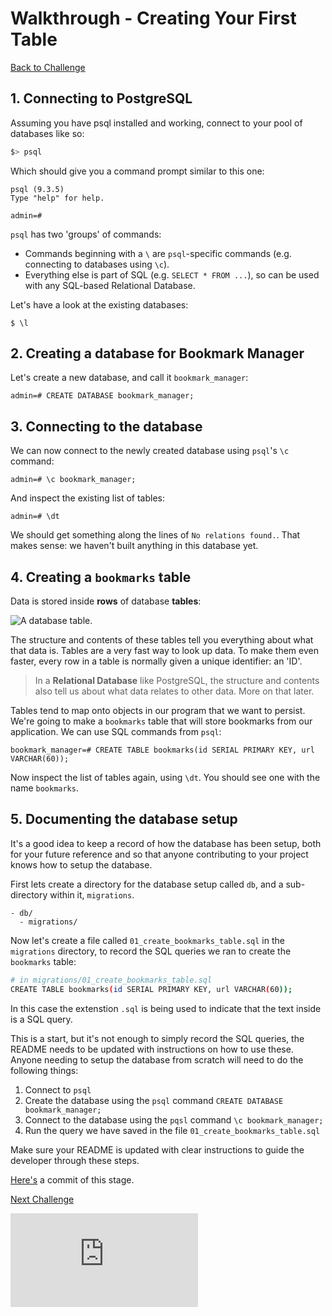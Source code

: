 # Walkthrough - Creating Your First Table

[Back to Challenge](../05_creating_your_first_table.md)

## 1. Connecting to PostgreSQL

Assuming you have psql installed and working, connect to your pool of databases like so:

```sh
$> psql
```

Which should give you a command prompt similar to this one:

```
psql (9.3.5)
Type "help" for help.

admin=#
```

`psql` has two 'groups' of commands:

- Commands beginning with a `\` are `psql`-specific commands (e.g. connecting to databases using `\c`).
- Everything else is part of SQL (e.g. `SELECT * FROM ...`), so can be used with any SQL-based Relational Database.

Let's have a look at the existing databases:

```
$ \l
```

## 2. Creating a database for Bookmark Manager

Let's create a new database, and call it `bookmark_manager`:

```
admin=# CREATE DATABASE bookmark_manager;
```

## 3. Connecting to the database

We can now connect to the newly created database using `psql`'s `\c` command:

```
admin=# \c bookmark_manager;
```

And inspect the existing list of tables:

```
admin=# \dt
```

We should get something along the lines of `No relations found.`. That makes sense: we haven't built anything in this database yet.

## 4. Creating a `bookmarks` table

Data is stored inside **rows** of database **tables**:

![A database table.](http://www.plus2net.com/sql_tutorial/images/table.jpg)

The structure and contents of these tables tell you everything about what that data is. Tables are a very fast way to look up data. To make them even faster, every row in a table is normally given a unique identifier: an 'ID'.

> In a **Relational Database** like PostgreSQL, the structure and contents also tell us about what data relates to other data. More on that later.

Tables tend to map onto objects in our program that we want to persist. We're going to make a `bookmarks` table that will store bookmarks from our application. We can use SQL commands from `psql`:

```
bookmark_manager=# CREATE TABLE bookmarks(id SERIAL PRIMARY KEY, url VARCHAR(60));
```

Now inspect the list of tables again, using `\dt`. You should see one with the name `bookmarks`.

## 5. Documenting the database setup

It's a good idea to keep a record of how the database has been setup, both for your future reference and so that anyone contributing to your project knows how to setup the database.

First lets create a directory for the database setup called `db`, and a sub-directory within it, `migrations`.

```
- db/
  - migrations/
```

Now let's create a file called `01_create_bookmarks_table.sql` in the `migrations` directory, to record the SQL queries we ran to create the `bookmarks` table:

```bash
# in migrations/01_create_bookmarks_table.sql
CREATE TABLE bookmarks(id SERIAL PRIMARY KEY, url VARCHAR(60));

```

In this case the extenstion `.sql` is being used to indicate that the text inside is a SQL query.

This is a start, but it's not enough to simply record the SQL queries, the README needs to be updated with instructions on how to use these. Anyone needing to setup the database from scratch will need to do the following things:

1. Connect to `psql`
2. Create the database using the `psql` command `CREATE DATABASE bookmark_manager;`
3. Connect to the database using the `pqsl` command `\c bookmark_manager;`
4. Run the query we have saved in the file `01_create_bookmarks_table.sql`

Make sure your README is updated with clear instructions to guide the developer through these steps.

[Here's](https://github.com/makersacademy/bookmark_manager_example/commit/b5f03f3eb00ddf7c70c1e0fafabb134d8ecd4850) a commit of this stage.

[Next Challenge](../06_manipulating_table_data.md)


![Tracking pixel](https://githubanalytics.herokuapp.com/course/bookmark_manager/walkthroughs/05.md)
